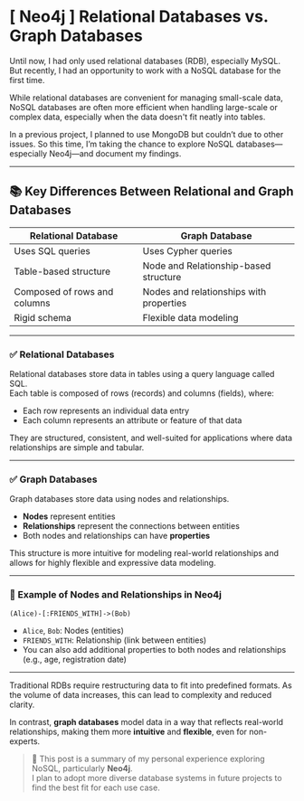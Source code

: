 # [ Neo4j ] Relational Databases vs. Graph Databases

Until now, I had only used relational databases (RDB), especially MySQL. But recently, I had an opportunity to work with a NoSQL database for the first time.

While relational databases are convenient for managing small-scale data, NoSQL databases are often more efficient when handling large-scale or complex data, especially when the data doesn't fit neatly into tables.

In a previous project, I planned to use MongoDB but couldn’t due to other issues. So this time, I’m taking the chance to explore NoSQL databases—especially Neo4j—and document my findings.

---

## 📚 Key Differences Between Relational and Graph Databases

| Relational Database       | Graph Database                        |
|---------------------------|----------------------------------------|
| Uses SQL queries          | Uses Cypher queries                    |
| Table-based structure     | Node and Relationship-based structure  |
| Composed of rows and columns | Nodes and relationships with properties |
| Rigid schema              | Flexible data modeling                 |

---

### ✅ Relational Databases

Relational databases store data in tables using a query language called SQL.  
Each table is composed of rows (records) and columns (fields), where:
- Each row represents an individual data entry
- Each column represents an attribute or feature of that data

They are structured, consistent, and well-suited for applications where data relationships are simple and tabular.

---

### ✅ Graph Databases

Graph databases store data using nodes and relationships.  
- **Nodes** represent entities  
- **Relationships** represent the connections between entities  
- Both nodes and relationships can have **properties**

This structure is more intuitive for modeling real-world relationships and allows for highly flexible and expressive data modeling.

---

### 🔎 Example of Nodes and Relationships in Neo4j

```
(Alice)-[:FRIENDS_WITH]->(Bob)
```

- `Alice`, `Bob`: Nodes (entities)  
- `FRIENDS_WITH`: Relationship (link between entities)  
- You can also add additional properties to both nodes and relationships (e.g., age, registration date)

---

Traditional RDBs require restructuring data to fit into predefined formats. As the volume of data increases, this can lead to complexity and reduced clarity.

In contrast, **graph databases** model data in a way that reflects real-world relationships, making them more **intuitive** and **flexible**, even for non-experts.

> 📌 This post is a summary of my personal experience exploring NoSQL, particularly **Neo4j**.  
> I plan to adopt more diverse database systems in future projects to find the best fit for each use case.

